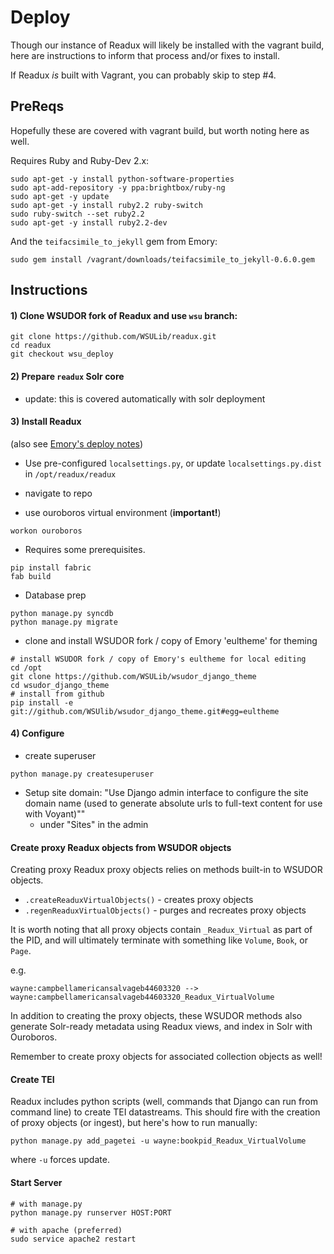 # Deploy

Though our instance of Readux will likely be installed with the vagrant build, here are instructions to inform that process and/or fixes to install.

If Readux _is_ built with Vagrant, you can probably skip to step #4.


## PreReqs
Hopefully these are covered with vagrant build, but worth noting here as well.

Requires Ruby and Ruby-Dev 2.x:

```
sudo apt-get -y install python-software-properties
sudo apt-add-repository -y ppa:brightbox/ruby-ng
sudo apt-get -y update
sudo apt-get -y install ruby2.2 ruby-switch
sudo ruby-switch --set ruby2.2
sudo apt-get -y install ruby2.2-dev
```

And the `teifacsimile_to_jekyll` gem from Emory:

```
sudo gem install /vagrant/downloads/teifacsimile_to_jekyll-0.6.0.gem
```


## Instructions


#### 1) Clone WSUDOR fork of Readux and use `wsu` branch:
```
git clone https://github.com/WSULib/readux.git
cd readux
git checkout wsu_deploy
```


#### 2) Prepare `readux` Solr core
* update: this is covered automatically with solr deployment


#### 3) Install Readux
(also see [Emory's deploy notes](http://readux.readthedocs.io/en/develop/deploynotes.html))
* Use pre-configured `localsettings.py`, or update `localsettings.py.dist` in `/opt/readux/readux`

* navigate to repo

* use ouroboros virtual environment (**important!**)
```
workon ouroboros
```

* Requires some prerequisites.
```
pip install fabric
fab build
```

* Database prep
```
python manage.py syncdb
python manage.py migrate
```

* clone and install WSUDOR fork / copy of Emory 'eultheme' for theming
```
# install WSUDOR fork / copy of Emory's eultheme for local editing
cd /opt
git clone https://github.com/WSULib/wsudor_django_theme
cd wsudor_django_theme
# install from github
pip install -e git://github.com/WSUlib/wsudor_django_theme.git#egg=eultheme
```

#### 4) Configure
* create superuser
```
python manage.py createsuperuser
```

* Setup site domain:
"Use Django admin interface to configure the site domain name (used to generate absolute urls to full-text content for use with Voyant)""
    * under "Sites" in the admin


#### Create proxy Readux objects from WSUDOR objects
Creating proxy Readux proxy objects relies on methods built-in to WSUDOR objects.

* `.createReaduxVirtualObjects()` - creates proxy objects
* `.regenReaduxVirtualObjects()` - purges and recreates proxy objects

It is worth noting that all proxy objects contain `_Readux_Virtual` as part of the PID, and will ultimately terminate with something like `Volume`, `Book`, or `Page`.

e.g.
```
wayne:campbellamericansalvageb44603320 --> wayne:campbellamericansalvageb44603320_Readux_VirtualVolume
```

In addition to creating the proxy objects, these WSUDOR methods also generate Solr-ready metadata using Readux views, and index in Solr with Ouroboros.

Remember to create proxy objects for associated collection objects as well!


#### Create TEI
Readux includes python scripts (well, commands that Django can run from command line) to create TEI datastreams.  This should fire with the creation of proxy objects (or ingest), but here's how to run manually:

```
python manage.py add_pagetei -u wayne:bookpid_Readux_VirtualVolume
```

where `-u` forces update.


#### Start Server
```
# with manage.py
python manage.py runserver HOST:PORT

# with apache (preferred)
sudo service apache2 restart
```
